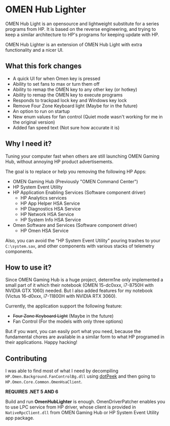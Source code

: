 # OMEN Hub Lighter

OMEN Hub Light is an opensource and lightweight substitute for a series programs from HP. It is based on the reverse engineering, and trying to keep a similar architecture to HP's programs for keeping update with HP.

OMEN Hub Lighter is an extension of OMEN Hub Light with extra functionality and a nicer UI.

## What this fork changes

- A quick UI for when Omen key is pressed
- Ability to set fans to max or turn them off
- Ability to remap the OMEN key to any other key (or hotkey)
- Ability to remap the OMEN key to execute programs
- Responds to trackpad lock key and Windows key lock
- Remove Four Zone Keyboard light (Maybe for in the future)
- An option to run on startup
- New enum values for fan control (Quiet mode wasn't working for me in the original version)
- Added fan speed text (Not sure how accurate it is)

## Why I need it?

Tuning your computer fast when others are still launching OMEN Gaming Hub, without annoying HP product advertisements.

The goal is to replace or help you removing the following HP Apps:

- OMEN Gaming Hub (Previously "OMEN Command Center")
- HP System Event Utility
- HP Application Enabling Services (Software component driver)
  - HP Analytics services
  - HP App Helper HSA Service
  - HP Diagnostics HSA Service
  - HP Network HSA Service
  - HP System Info HSA Service
- Omen Software and Services (Software component driver)
  - HP Omen HSA Service

Also, you can avoid the "HP System Event Utility" pouring trashes to your `C:\system.sav`, and other components with various stacks of telemetry components.

## How to use it?

Since OMEN Gaming Hub is a huge project, determ1ne only implemented a small part of it which their notebook (OMEN 15-dc0xxx, i7-8750H with NVIDIA GTX 1060) needed. But I also added features for my notebook (Victus 16-d0xxx, i7-11800H with NVIDIA RTX 3060).

Currently, the application support the following feature:

- ~~Four Zone Keyboard Light~~ (Maybe in the future)
- Fan Control (For the models with only three options)

But if you want, you can easily port what you need, because the fundamental chores are available in a similar form to what HP programed in their applications. Happy hacking!

## Contributing

I was able to find most of what I need by decompiling `HP.Omen.Background.FanControlBg.dll` using [dotPeek](https://www.jetbrains.com/decompiler/) and then going to `HP.Omen.Core.Common.OmenHsaClient`.

**REQUIRES .NET 5 AND 6**

Build and run **OmenHubLighter** is enough. OmenDriverPatcher enables you to use LPC service from HP driver, whose client is provided in `NativeRpcClient.dll` from OMEN Gaming Hub or HP System Event Utility app package.
